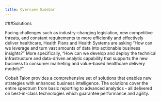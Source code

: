 ```yaml
---
title: Overview Sidebar
---
```


###Solutions

Facing challenges such as industry-changing legislation, new competitive threats, and constant requirements to more efficiently and effectively deliver healthcare, Health Plans and Health Systems are asking “How can we leverage and turn vast amounts of data into actionable business insights?” More specifically, “How can we develop and deploy the technical infrastructure and data-driven analytic capability that supports the new business to consumer marketing and value-based healthcare delivery models?”

Cobalt Talon provides a comprehensive set of solutions that enables new strategies with enhanced business intelligence. The solutions cover the entire spectrum from basic reporting to advanced analytics - all delivered on best-in-class technologies which guarantee performance and agility.